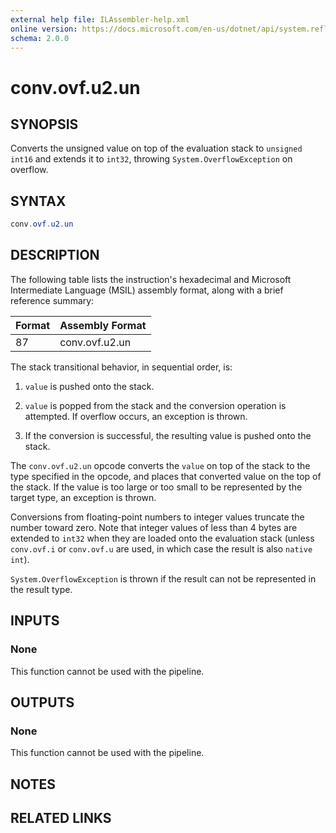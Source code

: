 ```yaml
---
external help file: ILAssembler-help.xml
online version: https://docs.microsoft.com/en-us/dotnet/api/system.reflection.emit.opcodes.conv_ovf_u2_un
schema: 2.0.0
---
```


# conv.ovf.u2.un

## SYNOPSIS

Converts the unsigned value on top of the evaluation stack to `unsigned int16` and extends it to `int32`, throwing `System.OverflowException` on overflow.

## SYNTAX

```powershell
conv.ovf.u2.un
```

## DESCRIPTION

The following table lists the instruction's hexadecimal and Microsoft Intermediate Language (MSIL) assembly format, along with a brief reference summary:

| Format | Assembly Format |
| ------ | --------------- |
| 87     | conv.ovf.u2.un  |

 The stack transitional behavior, in sequential order, is:

1.  `value` is pushed onto the stack.

2.  `value` is popped from the stack and the conversion operation is attempted. If overflow occurs, an exception is thrown.

3.  If the conversion is successful, the resulting value is pushed onto the stack.

 The `conv.ovf.u2.un` opcode converts the `value` on top of the stack to the type specified in the opcode, and places that converted value on the top of the stack. If the value is too large or too small to be represented by the target type, an exception is thrown.

 Conversions from floating-point numbers to integer values truncate the number toward zero. Note that integer values of less than 4 bytes are extended to `int32` when they are loaded onto the evaluation stack (unless `conv.ovf.i` or `conv.ovf.u` are used, in which case the result is also `native int`).

 `System.OverflowException` is thrown if the result can not be represented in the result type.

## INPUTS

### None

This function cannot be used with the pipeline.

## OUTPUTS

### None

This function cannot be used with the pipeline.

## NOTES

## RELATED LINKS
